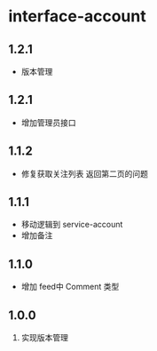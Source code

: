 # interface-account

## 1.2.1
- 版本管理

## 1.2.1
- 增加管理员接口

## 1.1.2
- 修复获取关注列表 返回第二页的问题

## 1.1.1
- 移动逻辑到 service-account
- 增加备注

## 1.1.0

- 增加 feed中 Comment 类型

## 1.0.0
1. 实现版本管理